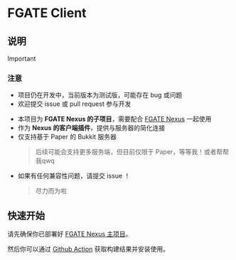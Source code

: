 # FGATE Client

## 说明

> [!IMPORTANT]
>
> ### 注意
>
> * 项目仍在开发中，当前版本为测试版，可能存在 bug 或问题
> * 欢迎提交 issue 或 pull request 参与开发

* 本项目为 **FGATE Nexus 的子项目**，需要配合 [FGATE Nexus](https://github.com/CrashVibe/FGateNexus) 一起使用
* 作为 **Nexus 的客户端插件**，提供与服务器的简化连接
* 仅支持基于 Paper 的 Bukkit 服务器
    > 后续可能会支持更多服务端，但目前仅限于 Paper，等等我！或者帮帮我qwq
* 如果有任何兼容性问题，请提交 issue ！
    > 尽力而为啦

## 快速开始

请先确保你已部署好 [FGATE Nexus 主项目](https://github.com/CrashVibe/FGateNexus)。

然后你可以通过 [Github Action](https://github.com/CrashVibe/FGateClient/actions/workflows/gradle.yml) 获取构建结果并安装使用。
